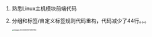 1. 熟悉Linux主机模块前端代码

2. 分组和标签/自定义标签规则代码重构，代码减少了44行。。。

   <img src="/Users/sundong/Library/Application Support/typora-user-images/image-20230804173910153.png" alt="image-20230804173910153" style="zoom: 33%;" />

   